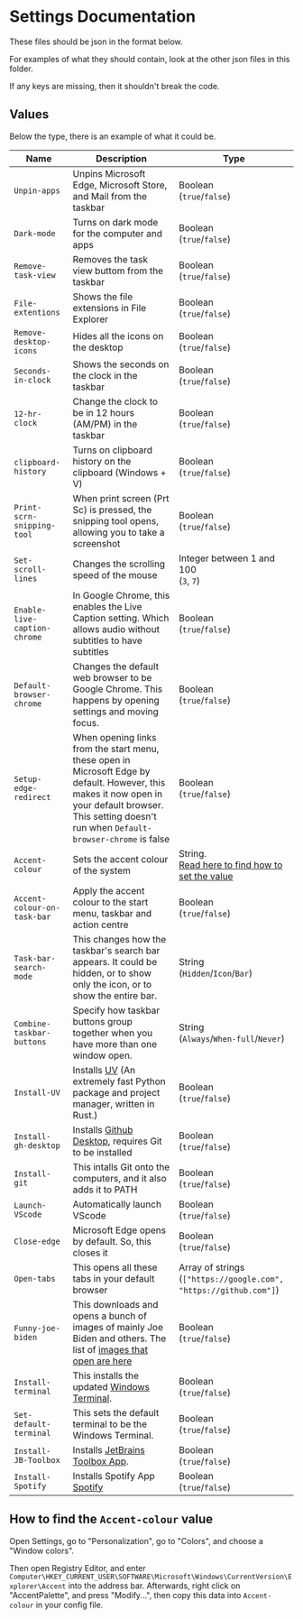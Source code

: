 # Settings Documentation

These files should be json in the format below.

For examples of what they should contain, look at the other json files in this folder.

If any keys are missing, then it shouldn't break the code.

## Values

Below the type, there is an example of what it could be.

| Name                         | Description                                                                                                                                                                                               | Type                                                                                      |
| ---------------------------- | --------------------------------------------------------------------------------------------------------------------------------------------------------------------------------------------------------- | ----------------------------------------------------------------------------------------- |
| `Unpin-apps`                 | Unpins Microsoft Edge, Microsoft Store, and Mail from the taskbar                                                                                                                                         | Boolean<br>(`true`/`false`)                                                               |
| `Dark-mode`                  | Turns on dark mode for the computer and apps                                                                                                                                                              | Boolean<br>(`true`/`false`)                                                               |
| `Remove-task-view`           | Removes the task view buttom from the taskbar                                                                                                                                                             | Boolean<br>(`true`/`false`)                                                               |
| `File-extentions`            | Shows the file extensions in File Explorer                                                                                                                                                                | Boolean<br>(`true`/`false`)                                                               |
| `Remove-desktop-icons`       | Hides all the icons on the desktop                                                                                                                                                                        | Boolean<br>(`true`/`false`)                                                               |
| `Seconds-in-clock`           | Shows the seconds on the clock in the taskbar                                                                                                                                                             | Boolean<br>(`true`/`false`)                                                               |
| `12-hr-clock`                | Change the clock to be in 12 hours (AM/PM) in the taskbar                                                                                                                                                 | Boolean<br>(`true`/`false`)                                                               |
| `clipboard-history`          | Turns on clipboard history on the clipboard (Windows + V)                                                                                                                                                 | Boolean<br>(`true`/`false`)                                                               |
| `Print-scrn-snipping-tool`   | When print screen (Prt Sc) is pressed, the snipping tool opens, allowing you to take a screenshot                                                                                                         | Boolean<br>(`true`/`false`)                                                               |
| `Set-scroll-lines`           | Changes the scrolling speed of the mouse                                                                                                                                                                  | Integer between 1 and 100<br>(`3`, `7`)                                                   |
| `Enable-live-caption-chrome` | In Google Chrome, this enables the Live Caption setting. Which allows audio without subtitles to have subtitles                                                                                           | Boolean<br>(`true`/`false`)                                                               |
| `Default-browser-chrome`     | Changes the default web browser to be Google Chrome. This happens by opening settings and moving focus.                                                                                                   | Boolean<br>(`true`/`false`)                                                               |
| `Setup-edge-redirect`        | When opening links from the start menu, these open in Microsoft Edge by default. However, this makes it now open in your default browser. This setting doesn't run when `Default-browser-chrome` is false | Boolean<br>(`true`/`false`)                                                               |
| `Accent-colour`              | Sets the accent colour of the system                                                                                                                                                                      | String.<br>[Read here to find how to set the value](#how-to-find-the-accent-colour-value) |
| `Accent-colour-on-task-bar`  | Apply the accent colour to the start menu, taskbar and action centre                                                                                                                                      | Boolean<br>(`true`/`false`)                                                               |
| `Task-bar-search-mode`       | This changes how the taskbar's search bar appears. It could be hidden, or to show only the icon, or to show the entire bar.                                                                               | String<br>(`Hidden`/`Icon`/`Bar`)                                                         |
| `Combine-taskbar-buttons`    | Specify how taskbar buttons group together when you have more than one window open.                                                                                                                       | String<br>(`Always`/`When-full`/`Never`)                                                  |
| `Install-UV`                 | Installs [UV](https://github.com/astral-sh/uv) (An extremely fast Python package and project manager, written in Rust.)                                                                                   | Boolean<br>(`true`/`false`)                                                               |
| `Install-gh-desktop`         | Installs [Github Desktop](https://github.com/apps/desktop), requires Git to be installed                                                                                                                  | Boolean<br>(`true`/`false`)                                                               |
| `Install-git`                | This intalls Git onto the computers, and it also adds it to PATH                                                                                                                                          | Boolean<br>(`true`/`false`)                                                               |
| `Launch-VScode`              | Automatically launch VScode                                                                                                                                                                               | Boolean<br>(`true`/`false`)                                                               |
| `Close-edge`                 | Microsoft Edge opens by default. So, this closes it                                                                                                                                                       | Boolean<br>(`true`/`false`)                                                               |
| `Open-tabs`                  | This opens all these tabs in your default browser                                                                                                                                                         | Array of strings<br>(`["https://google.com", "https://github.com"]`)                      |
| `Funny-joe-biden`            | This downloads and opens a bunch of images of mainly Joe Biden and others. The list of [images that open are here](https://github.com/likes-gay/win-config/blob/main/photos.txt)                          | Boolean<br>(`true`/`false`)                                                               |
| `Install-terminal`           | This installs the updated [Windows Terminal](https://github.com/Microsoft/Terminal).                                                                                                                      | Boolean<br>(`true`/`false`)                                                               |
| `Set-default-terminal`       | This sets the default terminal to be the Windows Terminal.                                                                                                                                                | Boolean<br>(`true`/`false`)                                                               |
| `Install-JB-Toolbox`         | Installs [JetBrains Toolbox App](https://www.jetbrains.com/toolbox-app/).                                                                                                                                 | Boolean<br>(`true`/`false`)                                                               |
| `Install-Spotify`            | Installs Spotify App [Spotify](https://www.spotify.com/de-en/download/windows/)                                                                                                                           | Boolean<br>(`true`/`false`)                                                               |

## How to find the `Accent-colour` value

Open Settings, go to "Personalization", go to "Colors", and choose a "Window colors".

Then open Registry Editor, and enter `Computer\HKEY_CURRENT_USER\SOFTWARE\Microsoft\Windows\CurrentVersion\Explorer\Accent` into the address bar.
Afterwards, right click on "AccentPalette", and press "Modify...", then copy this data into `Accent-colour` in your config file.
